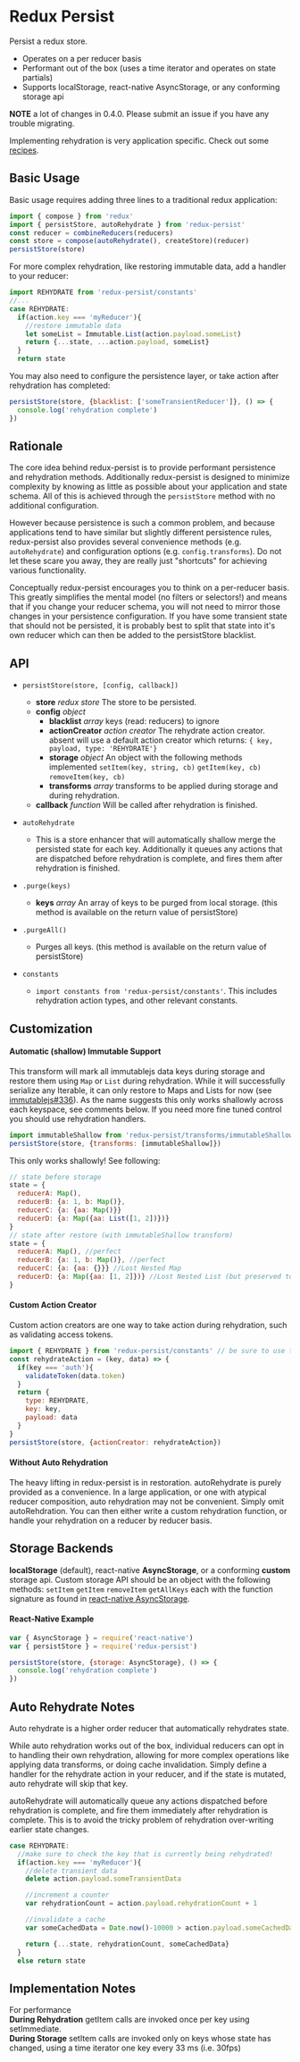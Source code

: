 # Redux Persist
Persist a redux store.

* Operates on a per reducer basis
* Performant out of the box (uses a time iterator and operates on state partials)
* Supports localStorage, react-native AsyncStorage, or any conforming storage api

**NOTE** a lot of changes in 0.4.0. Please submit an issue if you have any trouble migrating.

Implementing rehydration is very application specific. Check out some [recipes](https://github.com/rt2zz/redux-persist/blob/master/docs/recipes.md).

## Basic Usage
Basic usage requires adding three lines to a traditional redux application:
```js
import { compose } from 'redux'
import { persistStore, autoRehydrate } from 'redux-persist'
const reducer = combineReducers(reducers)
const store = compose(autoRehydrate(), createStore)(reducer)
persistStore(store)
```
For more complex rehydration, like restoring immutable data, add a handler to your reducer:
```js
import REHYDRATE from 'redux-persist/constants'
//...
case REHYDRATE:
  if(action.key === 'myReducer'){
    //restore immutable data
    let someList = Immutable.List(action.payload.someList)
    return {...state, ...action.payload, someList}
  }
  return state
```
You may also need to configure the persistence layer, or take action after rehydration has completed:
```js
persistStore(store, {blacklist: ['someTransientReducer']}, () => {
  console.log('rehydration complete')
})
```

## Rationale
The core idea behind redux-persist is to provide performant persistence and rehydration methods. Additionally redux-persist is designed to minimize complexity by knowing as little as possible about your application and state schema. All of this is achieved through the `persistStore` method with no additional configuration.

However because persistence is such a common problem, and because applications tend to have similar but slightly different persistence rules, redux-persist also provides several convenience methods (e.g. `autoRehydrate`) and configuration options (e.g. `config.transforms`). Do not let these scare you away, they are really just "shortcuts" for achieving various functionality.

Conceptually redux-persist encourages you to think on a per-reducer basis. This greatly simplifies the mental model (no filters or selectors!) and means that if you change your reducer schema, you will not need to mirror those changes in your persistence configuration. If you have some transient state that should not be persisted, it is probably best to split that state into it's own reducer which can then be added to the persistStore blacklist.

## API
- `persistStore(store, [config, callback])`
  - **store** *redux store* The store to be persisted.
  - **config** *object*
    - **blacklist** *array* keys (read: reducers) to ignore
    - **actionCreator** *action creator* The rehydrate action creator. absent will use a default action creator which returns: `{ key, payload, type: 'REHYDRATE'}`
    - **storage** *object* An object with the following methods implemented `setItem(key, string, cb)` `getItem(key, cb)` `removeItem(key, cb)`
    - **transforms** *array* transforms to be applied during storage and during rehydration.
  - **callback** *function* Will be called after rehydration is finished.

- `autoRehydrate`
  - This is a store enhancer that will automatically shallow merge the persisted state for each key. Additionally it queues any actions that are dispatched before rehydration is complete, and fires them after rehydration is finished.

- `.purge(keys)`
  - **keys** *array* An array of keys to be purged from local storage. (this method is available on the return value of persistStore)

- `.purgeAll()`
  -  Purges all keys. (this method is available on the return value of persistStore)

- `constants`
  - `import constants from 'redux-persist/constants'`. This includes rehydration action types, and other relevant constants.

## Customization
#### Automatic (shallow) Immutable Support
This transform will mark all immutablejs data keys during storage and restore them using `Map` or `List` during rehydration. While it will successfully serialize any Iterable, it can only restore to Maps and Lists for now (see [immutablejs#336](https://github.com/facebook/immutable-js/issues/336)). As the name suggests this only works shallowly across each keyspace, see comments below. If you need more fine tuned control you should use rehydration handlers.
```js
import immutableShallow from 'redux-persist/transforms/immutableShallow'
persistStore(store, {transforms: [immutableShallow]})
```
This only works shallowly! See following:
```js
// state before storage
state = {
  reducerA: Map(),
  reducerB: {a: 1, b: Map()},
  reducerC: {a: {aa: Map()}}
  reducerD: {a: Map({aa: List([1, 2])})}
}
// state after restore (with immutableShallow transform)
state = {
  reducerA: Map(), //perfect
  reducerB: {a: 1, b: Map()}, //perfect
  reducerC: {a: {aa: {}}} //Lost Nested Map
  reducerD: {a: Map({aa: [1, 2]})} //Lost Nested List (but preserved top level Map)
}
```

#### Custom Action Creator
Custom action creators are one way to take action during rehydration, such as validating access tokens.
```js
import { REHYDRATE } from 'redux-persist/constants' // be sure to use the provided action type constants if using autoRehydrate
const rehydrateAction = (key, data) => {
  if(key === 'auth'){
    validateToken(data.token)
  }
  return {
    type: REHYDRATE,
    key: key,
    payload: data
  }
}
persistStore(store, {actionCreator: rehydrateAction})
```
#### Without Auto Rehydration
The heavy lifting in redux-persist is in restoration. autoRehydrate is purely provided as a convenience. In a large application, or one with atypical reducer composition, auto rehydration may not be convenient. Simply omit autoRehdration. You can then either write a custom rehydration function, or handle your rehydration on a reducer by reducer basis.

## Storage Backends
**localStorage** (default), react-native **AsyncStorage**, or a conforming **custom** storage api. Custom storage API should be an object with the following methods: `setItem` `getItem` `removeItem` `getAllKeys` each with the function signature as found in [react-native AsyncStorage](http://facebook.github.io/react-native/docs/asyncstorage.html#content).


#### React-Native Example
```js
var { AsyncStorage } = require('react-native')
var { persistStore } = require('redux-persist')

persistStore(store, {storage: AsyncStorage}, () => {
  console.log('rehydration complete')
})
```

## Auto Rehydrate Notes
Auto rehydrate is a higher order reducer that automatically rehydrates state.

While auto rehydration works out of the box, individual reducers can opt in to handling their own rehydration, allowing for more complex operations like applying data transforms, or doing cache invalidation. Simply define a handler for the rehydrate action in your reducer, and if the state is mutated, auto rehydrate will skip that key.

autoRehydrate will automatically queue any actions dispatched before rehydration is complete, and fire them immediately after rehydration is complete. This is to avoid the tricky problem of rehydration over-writing earlier state changes.

```js
case REHYDRATE:
  //make sure to check the key that is currently being rehydrated!
  if(action.key === 'myReducer'){
    //delete transient data
    delete action.payload.someTransientData

    //increment a counter
    var rehydrationCount = action.payload.rehydrationCount + 1

    //invalidate a cache
    var someCachedData = Date.now()-10000 > action.payload.someCachedData.time ? null : action.payload.someCachedData

    return {...state, rehydrationCount, someCachedData}
  }
  else return state

```

## Implementation Notes
For performance  
**During Rehydration** getItem calls are invoked once per key using setImmediate.  
**During Storage** setItem calls are invoked only on keys whose state has changed, using a time iterator one key every 33 ms (i.e. 30fps)  
